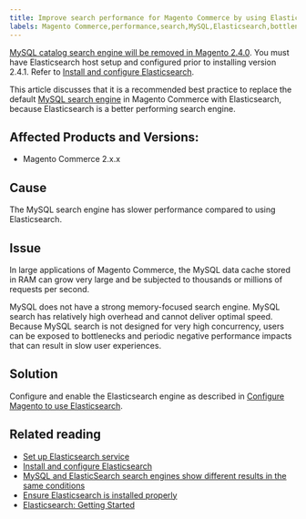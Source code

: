 ```yaml
---
title: Improve search performance for Magento Commerce by using Elasticsearch
labels: Magento Commerce,performance,search,MySQL,Elasticsearch,bottleneck,memory,best practices,2.x.x
---
```


<p class="warning"><a href="https://support.magento.com/hc/en-us/articles/360043144271-MySQL-catalog-search-engine-will-be-removed-in-all-versions-of-Magento-2-4-0">MySQL catalog search engine will be removed in Magento 2.4.0</a>. You must have Elasticsearch host setup and configured prior to installing version 2.4.1. Refer to <a href="https://devdocs.magento.com/guides/v2.3/config-guide/elasticsearch/es-overview.html">Install and configure Elasticsearch</a>.</p>

This article discusses that it is a recommended best practice to replace the default [MySQL search engine](https://support.magento.com/hc/en-us/articles/360043144271-MySQL-catalog-search-engine-will-be-removed-in-all-versions-of-Magento-2-4-0) in Magento Commerce with Elasticsearch, because Elasticsearch is a better performing search engine.

## Affected Products and Versions:

* Magento Commerce 2.x.x

## Cause

The MySQL search engine has slower performance compared to using Elasticsearch.

## Issue

In large applications of Magento Commerce, the MySQL data cache stored in RAM can grow very large and be subjected to thousands or millions of requests per second.

MySQL does not have a strong memory-focused search engine. MySQL search has relatively high overhead and cannot deliver optimal speed. Because MySQL search is not designed for very high concurrency, users can be exposed to bottlenecks and periodic negative performance impacts that can result in slow user experiences.

## Solution

Configure and enable the Elasticsearch engine as described in [Configure Magento to use Elasticsearch](https://devdocs.magento.com/guides/v2.2/config-guide/elasticsearch/configure-magento.html).

## Related reading

* [Set up Elasticsearch service](https://devdocs.magento.com/cloud/project/project-conf-files_services-elastic.html)
* [Install and configure Elasticsearch](https://devdocs.magento.com/guides/v2.3/config-guide/elasticsearch/es-overview.html)
* [MySQL and ElasticSearch search engines show different results in the same conditions](https://support.magento.com/hc/en-us/articles/360025244171)
* [Ensure Elasticsearch is installed properly](https://support.magento.com/hc/en-us/articles/360034939312)
* [Elasticsearch: Getting Started](https://www.elastic.co/webinars/getting-started-elasticsearch)